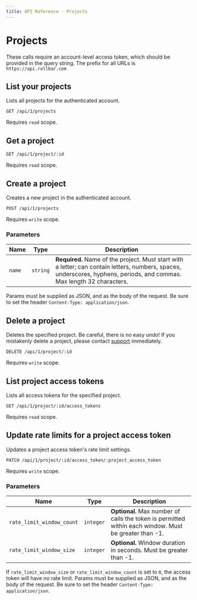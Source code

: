 ```yaml
---
title: API Reference - Projects
---
```


# Projects

These calls require an account-level access token, which should be provided in the query string.
The prefix for all URLs is `https://api.rollbar.com`


## List your projects

Lists all projects for the authenticated account.

    GET /api/1/projects

Requires `read` scope.


## Get a project

    GET /api/1/project/:id

Requires `read` scope.


## Create a project

Creates a new project in the authenticated account.

    POST /api/1/projects

Requires `write` scope.

### Parameters

Name | Type | Description
-----|------|-------------
`name`|`string`|**Required.** Name of the project. Must start with a letter; can contain letters, numbers, spaces, underscores, hyphens, periods, and commas. Max length 32 characters.

Params must be supplied as JSON, and as the body of the request. Be sure to set the
header `Content-Type: application/json`.


## Delete a project

Deletes the specified project. Be careful, there is no easy undo! If you mistakenly delete a
project, please contact [support](mailto:support@rollbar.com) immediately.

    DELETE /api/1/project/:id

Requires `write` scope.


## List project access tokens

Lists all access tokens for the specified project.

    GET /api/1/project/:id/access_tokens

Requires `read` scope.


## Update rate limits for a project access token

Updates a project access token's rate limit settings.

    PATCH /api/1/project/:id/access_token/:project_access_token

Requires `write` scope.

### Parameters

Name | Type | Description
-----|------|-------------
`rate_limit_window_count`|`integer`|**Optional.** Max number of calls the token is permitted within each window. Must be greater than -1.
`rate_limit_window_size`|`integer`|**Optional.** Window duration in seconds. Must be greater than -1.

If `rate_limit_window_size` or `rate_limit_window_count` is set to `0`, the access token will have
no rate limit. Params must be supplied as JSON, and as the body of the request. Be sure to set
the header `Content-Type: application/json`.


